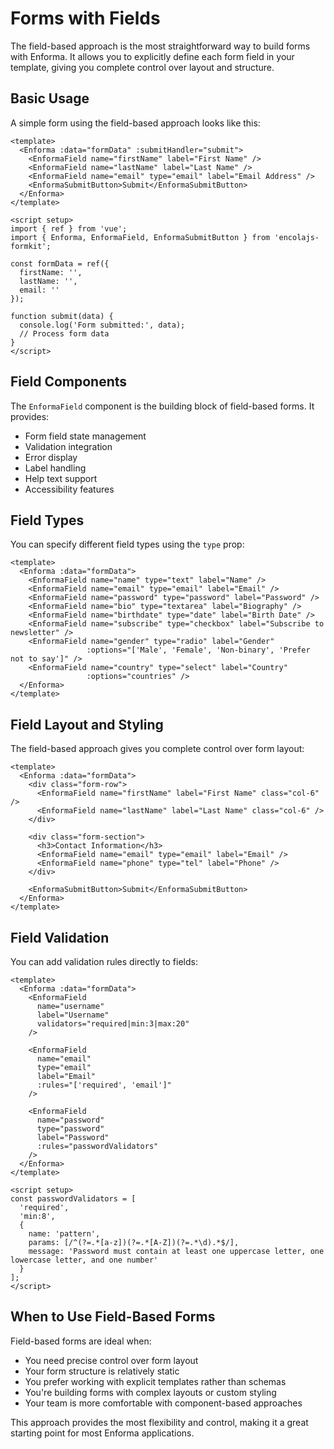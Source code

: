 # Forms with Fields

The field-based approach is the most straightforward way to build forms with Enforma. It allows you to explicitly define each form field in your template, giving you complete control over layout and structure.

## Basic Usage

A simple form using the field-based approach looks like this:

```vue
<template>
  <Enforma :data="formData" :submitHandler="submit">
    <EnformaField name="firstName" label="First Name" />
    <EnformaField name="lastName" label="Last Name" />
    <EnformaField name="email" type="email" label="Email Address" />
    <EnformaSubmitButton>Submit</EnformaSubmitButton>
  </Enforma>
</template>

<script setup>
import { ref } from 'vue';
import { Enforma, EnformaField, EnformaSubmitButton } from 'encolajs-formkit';

const formData = ref({
  firstName: '',
  lastName: '',
  email: ''
});

function submit(data) {
  console.log('Form submitted:', data);
  // Process form data
}
</script>
```

## Field Components

The `EnformaField` component is the building block of field-based forms. It provides:

- Form field state management
- Validation integration
- Error display
- Label handling
- Help text support
- Accessibility features

## Field Types

You can specify different field types using the `type` prop:

```vue
<template>
  <Enforma :data="formData">
    <EnformaField name="name" type="text" label="Name" />
    <EnformaField name="email" type="email" label="Email" />
    <EnformaField name="password" type="password" label="Password" />
    <EnformaField name="bio" type="textarea" label="Biography" />
    <EnformaField name="birthdate" type="date" label="Birth Date" />
    <EnformaField name="subscribe" type="checkbox" label="Subscribe to newsletter" />
    <EnformaField name="gender" type="radio" label="Gender" 
                 :options="['Male', 'Female', 'Non-binary', 'Prefer not to say']" />
    <EnformaField name="country" type="select" label="Country" 
                 :options="countries" />
  </Enforma>
</template>
```

## Field Layout and Styling

The field-based approach gives you complete control over form layout:

```vue
<template>
  <Enforma :data="formData">
    <div class="form-row">
      <EnformaField name="firstName" label="First Name" class="col-6" />
      <EnformaField name="lastName" label="Last Name" class="col-6" />
    </div>
    
    <div class="form-section">
      <h3>Contact Information</h3>
      <EnformaField name="email" type="email" label="Email" />
      <EnformaField name="phone" type="tel" label="Phone" />
    </div>
    
    <EnformaSubmitButton>Submit</EnformaSubmitButton>
  </Enforma>
</template>
```

## Field Validation

You can add validation rules directly to fields:

```vue
<template>
  <Enforma :data="formData">
    <EnformaField 
      name="username" 
      label="Username" 
      validators="required|min:3|max:20"
    />
    
    <EnformaField 
      name="email" 
      type="email" 
      label="Email" 
      :rules="['required', 'email']"
    />
    
    <EnformaField 
      name="password" 
      type="password" 
      label="Password" 
      :rules="passwordValidators"
    />
  </Enforma>
</template>

<script setup>
const passwordValidators = [
  'required',
  'min:8',
  { 
    name: 'pattern', 
    params: [/^(?=.*[a-z])(?=.*[A-Z])(?=.*\d).*$/],
    message: 'Password must contain at least one uppercase letter, one lowercase letter, and one number'
  }
];
</script>
```

## When to Use Field-Based Forms

Field-based forms are ideal when:

- You need precise control over form layout
- Your form structure is relatively static
- You prefer working with explicit templates rather than schemas
- You're building forms with complex layouts or custom styling
- Your team is more comfortable with component-based approaches

This approach provides the most flexibility and control, making it a great starting point for most Enforma applications.